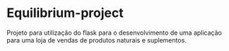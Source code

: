 # Equilibrium-project
Projeto para utilização do flask para o desenvolvimento de uma aplicação para uma loja de vendas de produtos naturais e suplementos. 
